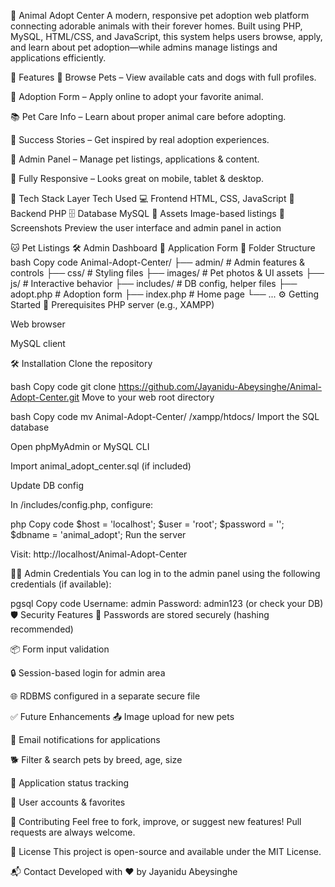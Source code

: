 🐶 Animal Adopt Center
A modern, responsive pet adoption web platform connecting adorable animals with their forever homes. Built using PHP, MySQL, HTML/CSS, and JavaScript, this system helps users browse, apply, and learn about pet adoption—while admins manage listings and applications efficiently.

🌟 Features
🐾 Browse Pets – View available cats and dogs with full profiles.

📝 Adoption Form – Apply online to adopt your favorite animal.

📚 Pet Care Info – Learn about proper animal care before adopting.

💖 Success Stories – Get inspired by real adoption experiences.

🔐 Admin Panel – Manage pet listings, applications & content.

📱 Fully Responsive – Looks great on mobile, tablet & desktop.

🚀 Tech Stack
Layer	Tech Used
💻 Frontend	HTML, CSS, JavaScript
🧠 Backend	PHP
🗄️ Database	MySQL
📸 Assets	Image-based listings
📸 Screenshots
Preview the user interface and admin panel in action

🐱 Pet Listings	🛠️ Admin Dashboard	🧾 Application Form
📂 Folder Structure
bash
Copy code
Animal-Adopt-Center/
├── admin/              # Admin features & controls
├── css/                # Styling files
├── images/             # Pet photos & UI assets
├── js/                 # Interactive behavior
├── includes/           # DB config, helper files
├── adopt.php           # Adoption form
├── index.php           # Home page
└── ...
⚙️ Getting Started
🧰 Prerequisites
PHP server (e.g., XAMPP)

Web browser

MySQL client

🛠️ Installation
Clone the repository

bash
Copy code
git clone https://github.com/Jayanidu-Abeysinghe/Animal-Adopt-Center.git
Move to your web root directory

bash
Copy code
mv Animal-Adopt-Center/ /xampp/htdocs/
Import the SQL database

Open phpMyAdmin or MySQL CLI

Import animal_adopt_center.sql (if included)

Update DB config

In /includes/config.php, configure:

php
Copy code
$host = 'localhost';
$user = 'root';
$password = '';
$dbname = 'animal_adopt';
Run the server

Visit: http://localhost/Animal-Adopt-Center

👩‍💻 Admin Credentials
You can log in to the admin panel using the following credentials (if available):

pgsql
Copy code
Username: admin
Password: admin123 (or check your DB)
🛡️ Security Features
🔐 Passwords are stored securely (hashing recommended)

📦 Form input validation

🔒 Session-based login for admin area

🌐 RDBMS configured in a separate secure file

✅ Future Enhancements
📤 Image upload for new pets

📧 Email notifications for applications

🐕 Filter & search pets by breed, age, size

🚦 Application status tracking

🌈 User accounts & favorites

🤝 Contributing
Feel free to fork, improve, or suggest new features! Pull requests are always welcome.

📄 License
This project is open-source and available under the MIT License.

📬 Contact
Developed with ❤️ by Jayanidu Abeysinghe